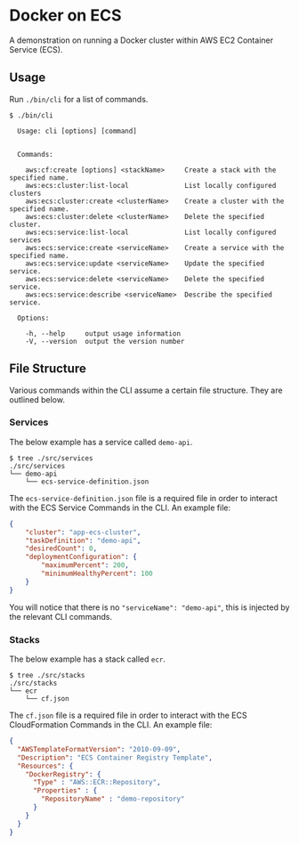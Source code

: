 # Docker on ECS

A demonstration on running a Docker cluster within AWS EC2 Container Service (ECS).

## Usage

Run `./bin/cli` for a list of commands.

```
$ ./bin/cli

  Usage: cli [options] [command]


  Commands:

    aws:cf:create [options] <stackName>     Create a stack with the specified name.
    aws:ecs:cluster:list-local              List locally configured clusters
    aws:ecs:cluster:create <clusterName>    Create a cluster with the specified name.
    aws:ecs:cluster:delete <clusterName>    Delete the specified cluster.
    aws:ecs:service:list-local              List locally configured services
    aws:ecs:service:create <serviceName>    Create a service with the specified name.
    aws:ecs:service:update <serviceName>    Update the specified service.
    aws:ecs:service:delete <serviceName>    Delete the specified service.
    aws:ecs:service:describe <serviceName>  Describe the specified service.

  Options:

    -h, --help     output usage information
    -V, --version  output the version number
```

## File Structure

Various commands within the CLI assume a certain file structure. They are outlined below.

### Services

The below example has a service called `demo-api`.

```
$ tree ./src/services
./src/services
└── demo-api
    └── ecs-service-definition.json
```

The `ecs-service-definition.json` file is a required file in order to interact with the ECS Service Commands in the CLI. An example file:

```json
{
    "cluster": "app-ecs-cluster",
    "taskDefinition": "demo-api",
    "desiredCount": 0,
    "deploymentConfiguration": {
        "maximumPercent": 200,
        "minimumHealthyPercent": 100
    }
}
```

You will notice that there is no `"serviceName": "demo-api"`, this is injected by the relevant CLI commands.

### Stacks

The below example has a stack called `ecr`.

```
$ tree ./src/stacks
./src/stacks
└── ecr
    └── cf.json
```

The `cf.json` file is a required file in order to interact with the ECS CloudFormation Commands in the CLI. An example file:

```json
{
  "AWSTemplateFormatVersion": "2010-09-09",
  "Description": "ECS Container Registry Template",
  "Resources": {
    "DockerRegistry": {
      "Type" : "AWS::ECR::Repository",
      "Properties" : {
        "RepositoryName" : "demo-repository"
      }
    }
  }
}
```

